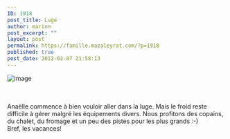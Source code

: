 ```yaml
---
ID: 1918
post_title: Luge
author: marion
post_excerpt: ""
layout: post
permalink: https://famille.mazaleyrat.com/?p=1918
published: true
post_date: 2012-02-07 21:58:13
---
```

<img style="display:block;margin-right:auto;margin-left:auto;" alt="image" src="http://famille.mazaleyrat.com/wp-content/uploads/2012/02/wpid-IMAG0781.jpg" /><br /><br /><p>Anaëlle commence à bien vouloir aller dans la luge. Mais le froid reste difficile à gérer malgré les équipements divers. Nous profitons des copains, du chalet, du fromage et un peu des pistes pour les plus grands :-) <br>
Bref, les vacances! </p>